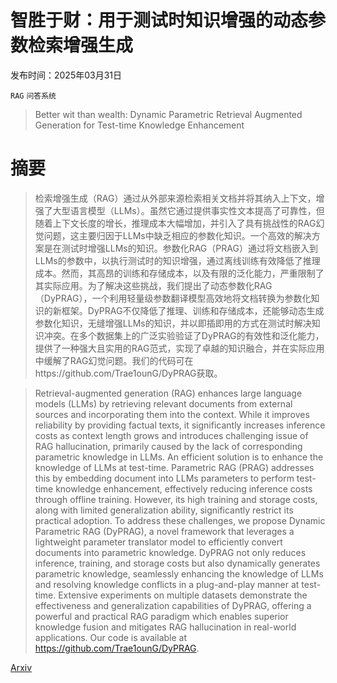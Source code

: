 # 智胜于财：用于测试时知识增强的动态参数检索增强生成

发布时间：2025年03月31日

`RAG` `问答系统`

> Better wit than wealth: Dynamic Parametric Retrieval Augmented Generation for Test-time Knowledge Enhancement

# 摘要

> 检索增强生成（RAG）通过从外部来源检索相关文档并将其纳入上下文，增强了大型语言模型（LLMs）。虽然它通过提供事实性文本提高了可靠性，但随着上下文长度的增长，推理成本大幅增加，并引入了具有挑战性的RAG幻觉问题，这主要归因于LLMs中缺乏相应的参数化知识。一个高效的解决方案是在测试时增强LLMs的知识。参数化RAG（PRAG）通过将文档嵌入到LLMs的参数中，以执行测试时的知识增强，通过离线训练有效降低了推理成本。然而，其高昂的训练和存储成本，以及有限的泛化能力，严重限制了其实际应用。为了解决这些挑战，我们提出了动态参数化RAG（DyPRAG），一个利用轻量级参数翻译模型高效地将文档转换为参数化知识的新框架。DyPRAG不仅降低了推理、训练和存储成本，还能够动态生成参数化知识，无缝增强LLMs的知识，并以即插即用的方式在测试时解决知识冲突。在多个数据集上的广泛实验验证了DyPRAG的有效性和泛化能力，提供了一种强大且实用的RAG范式，实现了卓越的知识融合，并在实际应用中缓解了RAG幻觉问题。我们的代码可在https://github.com/Trae1ounG/DyPRAG获取。

> Retrieval-augmented generation (RAG) enhances large language models (LLMs) by retrieving relevant documents from external sources and incorporating them into the context. While it improves reliability by providing factual texts, it significantly increases inference costs as context length grows and introduces challenging issue of RAG hallucination, primarily caused by the lack of corresponding parametric knowledge in LLMs. An efficient solution is to enhance the knowledge of LLMs at test-time. Parametric RAG (PRAG) addresses this by embedding document into LLMs parameters to perform test-time knowledge enhancement, effectively reducing inference costs through offline training. However, its high training and storage costs, along with limited generalization ability, significantly restrict its practical adoption. To address these challenges, we propose Dynamic Parametric RAG (DyPRAG), a novel framework that leverages a lightweight parameter translator model to efficiently convert documents into parametric knowledge. DyPRAG not only reduces inference, training, and storage costs but also dynamically generates parametric knowledge, seamlessly enhancing the knowledge of LLMs and resolving knowledge conflicts in a plug-and-play manner at test-time. Extensive experiments on multiple datasets demonstrate the effectiveness and generalization capabilities of DyPRAG, offering a powerful and practical RAG paradigm which enables superior knowledge fusion and mitigates RAG hallucination in real-world applications. Our code is available at https://github.com/Trae1ounG/DyPRAG.

[Arxiv](https://arxiv.org/abs/2503.23895)
